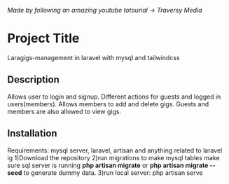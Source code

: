 _Made by following an amazing youtube totourial -> Traversy Media_ 
# Project Title
Laragigs-management in laravel with mysql and tailwindcss

## Description
Allows user to login and signup. Different actions for guests and logged in users(members). Allows  members to add and delete  gigs. Guests and members are also allowed to view gigs.

## Installation
Requirements: mysql server, laravel, artisan and anything related to laravel ig
1)Download the repository
2)run migrations to make mysql tables make sure sql server is running **php artisan migrate** or **php artisan migrate --seed** to generate dummy data.
3)run local server: php artisan serve

